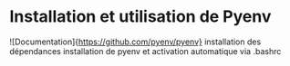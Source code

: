 # Installation et utilisation de Pyenv

![Documentation]{https://github.com/pyenv/pyenv} 
installation des dépendances
installation de pyenv et activation automatique via .bashrc

